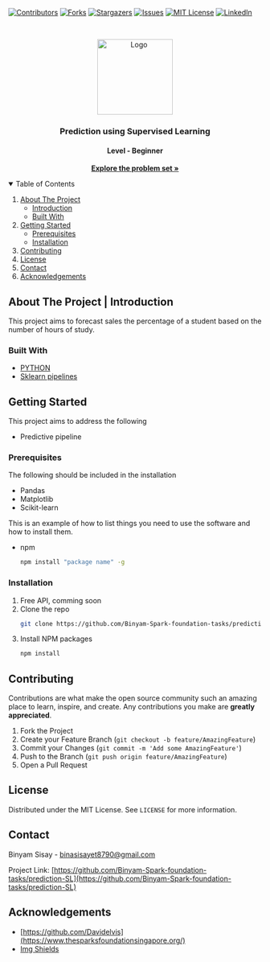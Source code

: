 [![Contributors][contributors-shield]][contributors-url]
[![Forks][forks-shield]][forks-url]
[![Stargazers][stars-shield]][stars-url]
[![Issues][issues-shield]][issues-url]
[![MIT License][license-shield]][license-url]
[![LinkedIn][linkedin-shield]][linkedin-url]



<!-- PROJECT LOGO -->
<br />
<p align="center">
  <a href="https://github.com/othneildrew/Best-README-Template">
    <img src="https://thumbs.dreamstime.com/z/prediction-icon-simple-element-data-organization-collection-filled-templates-infographics-more-172201654.jpg" alt="Logo" width="150" height="150">
  </a>

  <h3 align="center">Prediction using Supervised Learning</h3>
  <h4 align="center">Level - Beginner</h4>

  <p align="center">
    <a href="https://bit.ly/2HxiGGJ"><strong>Explore the problem set »</strong></a>
    <br />
  </p>
</p>



<!-- TABLE OF CONTENTS -->
<details open="open">
  <summary>Table of Contents</summary>
  <ol>
    <li>
      <a href="#built-with">About The Project</a>
      <ul>
        <li><a href="#built-with">Introduction</a></li>
        <li><a href="#built-with">Built With</a></li>
      </ul>
    </li>
    <li>
      <a href="#getting-started">Getting Started</a>
      <ul>
        <li><a href="#prerequisites">Prerequisites</a></li>
        <li><a href="#installation">Installation</a></li>
      </ul>
    </li>
    <li><a href="#contributing">Contributing</a></li>
    <li><a href="#license">License</a></li>
    <li><a href="#contact">Contact</a></li>
    <li><a href="#acknowledgements">Acknowledgements</a></li>
  </ol>
</details>



<!-- ABOUT THE PROJECT -->
## About The Project | Introduction
This project aims to  forecast sales the percentage of a student based on the number of hours of study. 

### Built With

* [PYTHON](https://python.org/)
* [Sklearn pipelines](https://scikit-learn.org/)



<!-- GETTING STARTED -->
## Getting Started
This project aims to address the following
* Predictive pipeline

### Prerequisites
The following should be included in the installation
* Pandas
* Matplotlib
* Scikit-learn
 
This is an example of how to list things you need to use the software and how to install them.
* npm
  ```sh
  npm install "package name" -g
  ```

### Installation

1. Free API, comming soon
2. Clone the repo
   ```sh
   git clone https://github.com/Binyam-Spark-foundation-tasks/prediction-SL.git
   ```
3. Install NPM packages
   ```sh
   npm install
   ```






<!-- CONTRIBUTING -->
## Contributing

Contributions are what make the open source community such an amazing place to learn, inspire, and create. Any contributions you make are **greatly appreciated**.

1. Fork the Project
2. Create your Feature Branch (`git checkout -b feature/AmazingFeature`)
3. Commit your Changes (`git commit -m 'Add some AmazingFeature'`)
4. Push to the Branch (`git push origin feature/AmazingFeature`)
5. Open a Pull Request



<!-- LICENSE -->
## License

Distributed under the MIT License. See `LICENSE` for more information.



<!-- CONTACT -->
## Contact

Binyam Sisay - binasisayet8790@gmail.com

Project Link: [https://github.com/Binyam-Spark-foundation-tasks/prediction-SL](https://github.com/Binyam-Spark-foundation-tasks/prediction-SL)



<!-- ACKNOWLEDGEMENTS -->
## Acknowledgements
*  [https://github.com/Davidelvis](https://www.thesparksfoundationsingapore.org/)
*  [Img Shields](https://shields.io)





<!-- MARKDOWN LINKS & IMAGES -->
<!-- https://www.markdownguide.org/basic-syntax/#reference-style-links -->
[contributors-shield]: https://img.shields.io/github/contributors/Bina-man/readme.svg?style=for-the-badge
[contributors-url]: https://github.com/Binyam-Spark-foundation-tasks/prediction-SL/contributors

[forks-shield]: https://img.shields.io/github/forks/Bina-man/readme.svg?style=for-the-badge
[forks-url]: https://github.com/Binyam-Spark-foundation-tasks/prediction-SL/network/members

[stars-shield]: https://img.shields.io/github/stars/Bina-man/readme.svg?style=for-the-badge
[stars-url]: https://github.com/Binyam-Spark-foundation-tasks/prediction-SL/stargazers

[issues-shield]: https://img.shields.io/github/issues/Bina-man/readme.svg?style=for-the-badge
[issues-url]: https://github.com/Binyam-Spark-foundation-tasks/prediction-SL/issues

[license-shield]: https://img.shields.io/github/license/Bina-man/readme.svg?style=for-the-badge
[license-url]: https://github.com/Binyam-Spark-foundation-tasks/prediction-SL/blob/master/LICENSE.txt

[linkedin-shield]: https://img.shields.io/badge/-LinkedIn-black.svg?style=for-the-badge&logo=linkedin&colorB=555
[linkedin-url]: https://linkedin.com/in/bina-man

[product-screenshot]: images/screenshot.png

